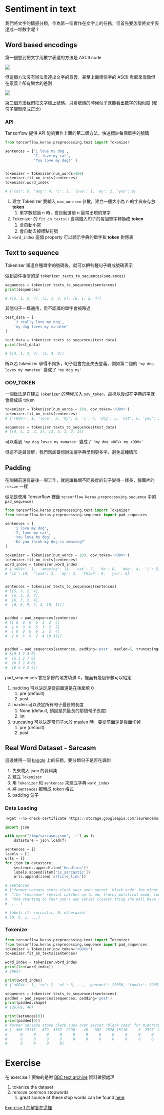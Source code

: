 # Sentiment in text

我們將文字的情感分類，作為第一個實作在文字上的任務，但首先要怎麼將文字表達成一堆數字呢 ?

## Word based encodings

第一個想到把文字用數字表達的方法是 ASCII code

![](../../assets/text_representation_ascii.png)

但這個方法沒有辦法表達出文字的意義，甚至上面兩個字的 ASCII 看起來很像但在意義上卻有蠻大的差別

![](../../assets/text_representation_dict.png)

第二個方法我們把文字標上號碼，只看號碼的時候似乎就能看出數字的相似度 (和句子關聯度成正比)

### API

Tensorflow 提供 API 能夠實作上面的第二個方法，快速標註每個單字的號碼

``` python
from tensorflow.keras.preprocessing.text import Tokenizer

sentences = ['i love my dog',
             'I, love my cat',
             'You love my dog!' ]


tokenizer = Tokenizer(num_words=100)
tokenizer.fit_on_texts(sentences)
tokenizer.word_index

# {'cat': 5, 'dog': 4, 'i': 3, 'love': 1, 'my': 2, 'you': 6}
```

1. 建立 Tokenizer 要輸入 `num_words=n` 參數，建立一個大小為 n 的字典來存放 **token**
   1. 單字數超過 n 時，會自動選前 n 最常出現的單字
2. Tokenizer 的 `fit_on_texts()` 會將餵入句子的每個單字轉換成 **token**
   1. 會自動小寫
   2. 會自動去掉標點符號
3. `word_index` 這個 property 可以顯示字典的單字和 **token** 對應表

## Text to sequence

Tokenizer 知道各種單字的號碼後，就可以把各種句子轉成號碼表示

做到這件事情的是 `tokenizer.texts_to_sequences(sequences)`

``` python
sequences = tokenizer.texts_to_sequences(sentences)
print(sequences)

# [[3, 1, 2, 4], [3, 1, 2, 5], [6, 1, 2, 4]]
```

其他句子一樣通用，但不認識的單字會被略過

``` python
test_data = [
    'i really love my dog',
    'my dog loves my manatee'
]

test_data = tokenizer.texts_to_sequences(test_data)
print(test_data)

# [[3, 1, 2, 4], [2, 4, 2]]
```

所以若 tokenizer 學得不夠多，句子就會完全失去意義，例如第二個的 `'my dog loves my manatee'` 變成了 `'my dog my'`

### OOV_TOKEN

一個做法是在建立 `Tokenizer` 的時候加入 `oov_token`，這樣以後沒在字典的字就會變成該 token

``` python
tokenizer = Tokenizer(num_words = 100, oov_token='<OOV>')
tokenizer.fit_on_texts(sentences)
# {'<OOV>': 1, 'love': 2, 'my': 3, 'i': 4, 'dog': 5, 'cat': 6, 'you': 7}

sequences = tokenizer.texts_to_sequences(test_data)
# [[4, 1, 2, 3, 5], [3, 5, 1, 3, 1]]
```

可以看到 `'my dog loves my manatee'` 變成了 `'my dog <OOV> my <OOV>'`

但這不是最佳解，我們應該要想辦法讓字典學到更多字，避免這種情形

## Padding

在訓練前還有最後一項工作，就是讓每個不同長度的句子變得一樣長，像圖片的 `resize` 一樣

做法是使用 Tensorflow 裡面 `tensorflow.keras.preprocessing.sequence` 中的 `pad_sequences`

``` python
from tensorflow.keras.preprocessing.text import Tokenizer
from tensorflow.keras.preprocessing.sequence import pad_sequences

sentences = [
    'i love my dog',
    'I, love my cat',
    'You love my dog!',
    'Do you think my dog is amazing?'
]

tokenizer = Tokenizer(num_words = 100, oov_token='<OOV>')
tokenizer.fit_on_texts(sentences)
word_index = tokenizer.word_index
# {'<OOV>': 1,  'amazing': 11,  'cat': 7,  'do': 8,  'dog': 4,  'i': 5,
# 'is': 10,  'love': 3,  'my': 2,  'think': 9,  'you': 6}


sentences = tokenizer.texts_to_sequences(sentences)
# [[5, 3, 2, 4], 
#  [5, 3, 2, 7], 
#  [6, 3, 2, 4], 
#  [8, 6, 9, 2, 4, 10, 11]]


padded = pad_sequences(sentences)
# [[ 0  0  0  5  3  2  4]
#  [ 0  0  0  5  3  2  7]
#  [ 0  0  0  6  3  2  4]
#  [ 8  6  9  2  4 10 11]]


padded = pad_sequences(sentences, padding='post', maxlen=5, truncating='post')
# [[5 3 2 4 0]
#  [5 3 2 7 0]
#  [6 3 2 4 0]
#  [8 6 9 2 4]]
```

pad_sequences 會把多餘的地方填滿 0，裡面有幾個參數可以給定

1. padding 可以決定是從前面還是在後面填 0
   1. pre (default)
   2. post
2. maxlen 可以決定所有句子最長的長度
   1. None (default, 預設是抓最長的那個句子長度)
   2. int
3. truncating 可以決定當句子大於 maxlen 時，要從前面還是後面切掉
   1. pre (default)
   2. post

## Real Word Dataset - Sarcasm

這邊使用一個 [kaggle](https://www.kaggle.com/rmisra/news-headlines-dataset-for-sarcasm-detection/home) 上的任務，要分類句子是否在諷刺

1. 先來載入 json 的資料集
2. 建立 `Tokenizer`
3. 用 `Tokenizer` 和 `sentences` 來建立字典 `word_index`
4. 將 `sentences` 都轉成 token 格式
5. padding 句子

### Data Loading

``` python
!wget --no-check-certificate https://storage.googleapis.com/laurencemoroney-blog.appspot.com/sarcasm.json -O /tmp/sarcasm.json

import json

with open("/tmp/sarcasm.json", 'r') as f:
    datastore = json.load(f)

sentences = [] 
labels = []
urls = []
for item in datastore:
    sentences.append(item['headline'])
    labels.append(item['is_sarcastic'])
    urls.append(item['article_link'])

# sentences
# ["former versace store clerk sues over secret 'black code' for minority shoppers",
#  "the 'roseanne' revival catches up to our thorny political mood, for better and worse",
#  "mom starting to fear son's web series closest thing she will have to grandchild",
#  ... ]

# labels (1: sarcastic, 0: otherwise)
# [0, 0, 1, ...]
```

### Tokenize

``` python
from tensorflow.keras.preprocessing.text import Tokenizer
from tensorflow.keras.preprocessing.sequence import pad_sequences
tokenizer = Tokenizer(oov_token="<OOV>")
tokenizer.fit_on_texts(sentences)

word_index = tokenizer.word_index
print(len(word_index))
# 29657

print(word_index)
# {'<OOV>': 1, 'to': 2, 'of': 3, ..., 'gourmet': 29656, 'foodie': 29657}

sequences = tokenizer.texts_to_sequences(sentences)
padded = pad_sequences(sequences, padding='post')
print(padded.shape)
# (26709, 40)

print(setences[0])
print(padded[0])
# former versace store clerk sues over secret 'black code' for minority shoppers
# [  308 15115   679  3337  2298    48   382  2576 15116     6  2577  8434
#      0     0     0     0     0     0     0     0     0     0     0     0
#      0     0     0     0     0     0     0     0     0     0     0     0
#      0     0     0     0]
```

# Exercise

在 exercise 1 要做的是對 [BBC text archive](http://mlg.ucd.ie/datasets/bbc.html) 資料做預處理

1. tokenize the dataset
2. remove common stopwords
   1. great source of these stop words can be found [here](https://github.com/Yoast/YoastSEO.js/blob/develop/src/config/stopwords.js)

[Exercise 1 的解答在這裡](exercise1.ipynb)